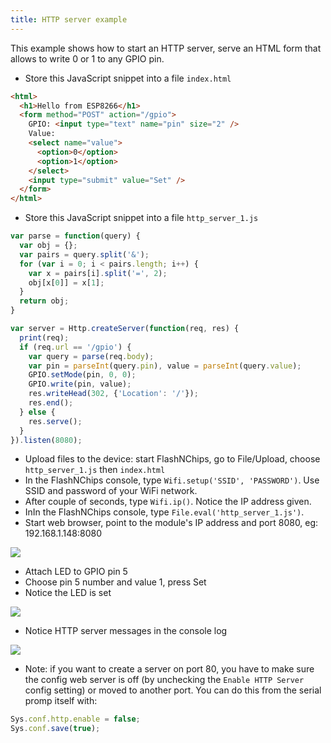 ```yaml
---
title: HTTP server example
---
```


This example shows how to start an HTTP server, serve an HTML form that allows
to write 0 or 1 to any GPIO pin.

- Store this JavaScript snippet into a file `index.html`

```html
<html>
  <h1>Hello from ESP8266</h1>
  <form method="POST" action="/gpio">
    GPIO: <input type="text" name="pin" size="2" />
    Value:
    <select name="value">
      <option>0</option>
      <option>1</option>
    </select>
    <input type="submit" value="Set" />
  </form>
</html>
```

- Store this JavaScript snippet into a file `http_server_1.js`

```javascript
var parse = function(query) {
  var obj = {};
  var pairs = query.split('&');
  for (var i = 0; i < pairs.length; i++) {
    var x = pairs[i].split('=', 2);
    obj[x[0]] = x[1];
  }
  return obj;
}

var server = Http.createServer(function(req, res) {
  print(req);
  if (req.url == '/gpio') {
    var query = parse(req.body);
    var pin = parseInt(query.pin), value = parseInt(query.value);
    GPIO.setMode(pin, 0, 0);
    GPIO.write(pin, value);
    res.writeHead(302, {'Location': '/'});
    res.end();
  } else {
    res.serve();
  }
}).listen(8080);

```

- Upload files to the device: start FlashNChips, go to File/Upload, choose
  `http_server_1.js` then `index.html`
- In the FlashNChips console, type `Wifi.setup('SSID', 'PASSWORD')`. Use SSID
  and password of your WiFi network.
- After couple of seconds, type `Wifi.ip()`. Notice the IP address given.
- InIn the FlashNChips console, type `File.eval('http_server_1.js')`.
- Start web browser, point to the module's IP address and port 8080, eg:
  192.168.1.148:8080

<img src="media/http_server_1.png" align="center"/>

- Attach LED to GPIO pin 5
- Choose pin 5 number and value 1, press Set
- Notice the LED is set

<img src="media/http_server_2.png" align="center"/>

- Notice HTTP server messages in the console log

<img src="media/http_server_3.png" align="center"/>

- Note: if you want to create a server on port 80, you have to make sure the
  config web server is off (by unchecking the `Enable HTTP Server` config
  setting) or moved to another port.  You can do this from the serial promp
  itself with:

```javascript
Sys.conf.http.enable = false;
Sys.conf.save(true);
```
